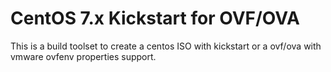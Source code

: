 # CentOS 7.x Kickstart for OVF/OVA

This is a build toolset to create a centos ISO with kickstart or a ovf/ova with
vmware ovfenv properties support.

